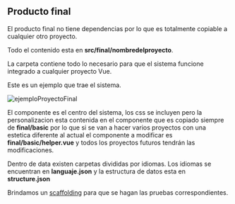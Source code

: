 ## Producto final

El producto final no tiene dependencias por lo que es totalmente copiable a cualquier otro proyecto.

Todo el contenido esta en **src/final/nombredelproyecto**.

La carpeta contiene todo lo necesario para que el sistema funcione integrado a cualquier proyecto Vue.

Este es un ejemplo que trae el sistema.

![ejemploProyectoFinal](/Users/gonzalonandez/SarahGift/helper/images/ejemploProyectoFinal.png)

El componente es el centro del sistema, los css se incluyen pero la personalizacion esta contenida en el componente que es copiado siempre de **final/basic** por lo que si se van a hacer varios proyectos con una estetica diferente al actual el componente a modificar es **final/basic/helper.vue** y todos los proyectos futuros tendrán las modificaciones.

Dentro de data existen carpetas divididas por idiomas. Los idiomas se encuentran en **languaje.json** y la estructura de datos esta en **structure.json**

Brindamos un [scaffolding](https://github.com/Gonzalo2310/skeleton-help) para que se hagan las pruebas correspondientes.